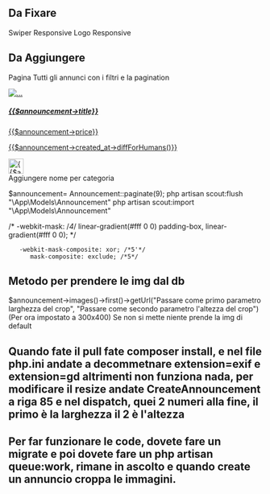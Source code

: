 ## Da Fixare
Swiper Responsive
Logo Responsive
## Da Aggiungere
Pagina Tutti gli annunci con i filtri e la pagination

 <a href="{{route('announcement.show',$announcement)}}">
                                <div class="card bg-dark text-white position-relative w-100">
                                    <img src="https://via.placeholder.com/300" class="card-img" alt="...">
                                    <div class="card-img-overlay">
                                        <h5 class="card-title">{{$announcement->title}}</h5>
                                        <p class="card-text">{{$announcement->price}}</p>
                                        <p class="card-text">{{$announcement->created_at->diffForHumans()}}</p>
                                        <a href="{{route('category.show', $announcement->category)}}">
                                            <img src="{{$announcement->category->icon}}" alt="{{$announcement->category->name}}" style="width: 30px; height:30px" class="position-absolute bottom-0">
                                        </a>
                                    </div>
                                </div>
                                </a>
Aggiungere nome per categoria



$announcement= Announcement::paginate(9);
php artisan scout:flush "\App\Models\Announcement"
php artisan scout:import "\App\Models\Announcement"


  /* -webkit-mask: /*4*/
     linear-gradient(#fff 0 0) padding-box, 
     linear-gradient(#fff 0 0); */

       -webkit-mask-composite: xor; /*5'*/
          mask-composite: exclude; /*5*/


## Metodo per prendere le img dal db
$announcement->images()->first()->getUrl("Passare come primo parametro larghezza del crop", "Passare come secondo parametro l'altezza del crop") (Per ora impostato a 300x400) Se non si mette niente prende la img di default

## Quando fate il pull fate composer install, e nel file php.ini andate a decommetnare extension=exif e extension=gd altrimenti non funziona nada, per modificare il resize andate CreateAnnouncement a riga 85 e nel dispatch, quei 2 numeri alla fine, il primo è la larghezza il 2 è l'altezza
## Per far funzionare le code, dovete fare un migrate e poi dovete fare un php artisan queue:work, rimane in ascolto e quando create un annuncio croppa le immagini.
